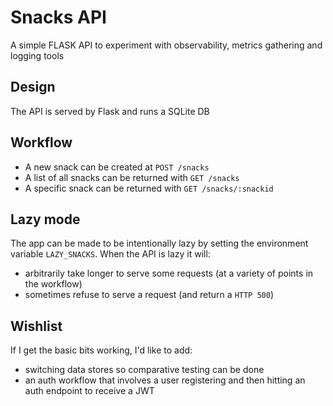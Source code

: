 # Snacks API

A simple FLASK API to experiment with observability, metrics gathering and logging tools

## Design

The API is served by Flask and runs a SQLite DB

## Workflow

* A new snack can be created at `POST /snacks`  
* A list of all snacks can be returned with `GET /snacks`  
* A specific snack can be returned with `GET /snacks/:snackid`

## Lazy mode  

The app can be made to be intentionally lazy by setting the environment variable `LAZY_SNACKS`. When the API is lazy it will:
* arbitrarily take longer to serve some requests (at a variety of points in the workflow)
* sometimes refuse to serve a request (and return a `HTTP 500`)  

## Wishlist

If I get the basic bits working, I'd like to add:
* switching data stores so comparative testing can be done  
* an auth workflow that involves a user registering and then hitting an auth endpoint to receive a JWT
